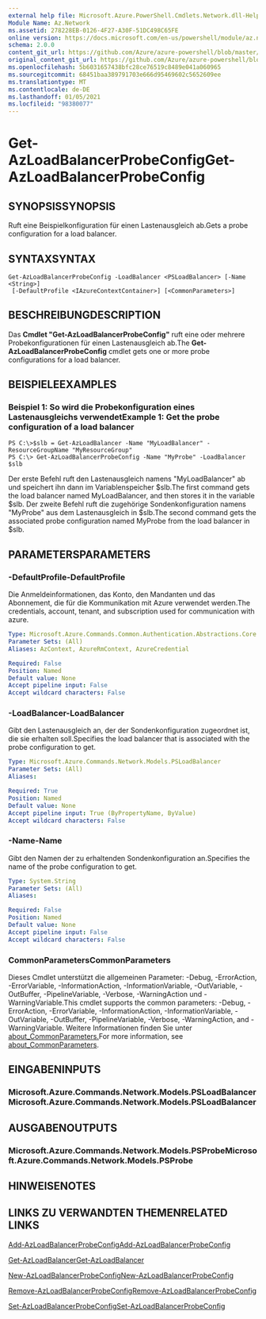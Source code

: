 ```yaml
---
external help file: Microsoft.Azure.PowerShell.Cmdlets.Network.dll-Help.xml
Module Name: Az.Network
ms.assetid: 278228EB-0126-4F27-A30F-51DC498C65FE
online version: https://docs.microsoft.com/en-us/powershell/module/az.network/get-azloadbalancerprobeconfig
schema: 2.0.0
content_git_url: https://github.com/Azure/azure-powershell/blob/master/src/Network/Network/help/Get-AzLoadBalancerProbeConfig.md
original_content_git_url: https://github.com/Azure/azure-powershell/blob/master/src/Network/Network/help/Get-AzLoadBalancerProbeConfig.md
ms.openlocfilehash: 5b6031657438bfc28ce76519c8489e041a060965
ms.sourcegitcommit: 68451baa389791703e666d95469602c5652609ee
ms.translationtype: MT
ms.contentlocale: de-DE
ms.lasthandoff: 01/05/2021
ms.locfileid: "98380077"
---
```

# <span data-ttu-id="ee9ec-101">Get-AzLoadBalancerProbeConfig</span><span class="sxs-lookup"><span data-stu-id="ee9ec-101">Get-AzLoadBalancerProbeConfig</span></span>

## <span data-ttu-id="ee9ec-102">SYNOPSIS</span><span class="sxs-lookup"><span data-stu-id="ee9ec-102">SYNOPSIS</span></span>
<span data-ttu-id="ee9ec-103">Ruft eine Beispielkonfiguration für einen Lastenausgleich ab.</span><span class="sxs-lookup"><span data-stu-id="ee9ec-103">Gets a probe configuration for a load balancer.</span></span>

## <span data-ttu-id="ee9ec-104">SYNTAX</span><span class="sxs-lookup"><span data-stu-id="ee9ec-104">SYNTAX</span></span>

```
Get-AzLoadBalancerProbeConfig -LoadBalancer <PSLoadBalancer> [-Name <String>]
 [-DefaultProfile <IAzureContextContainer>] [<CommonParameters>]
```

## <span data-ttu-id="ee9ec-105">BESCHREIBUNG</span><span class="sxs-lookup"><span data-stu-id="ee9ec-105">DESCRIPTION</span></span>
<span data-ttu-id="ee9ec-106">Das **Cmdlet "Get-AzLoadBalancerProbeConfig"** ruft eine oder mehrere Probekonfigurationen für einen Lastenausgleich ab.</span><span class="sxs-lookup"><span data-stu-id="ee9ec-106">The **Get-AzLoadBalancerProbeConfig** cmdlet gets one or more probe configurations for a load balancer.</span></span>

## <span data-ttu-id="ee9ec-107">BEISPIELE</span><span class="sxs-lookup"><span data-stu-id="ee9ec-107">EXAMPLES</span></span>

### <span data-ttu-id="ee9ec-108">Beispiel 1: So wird die Probekonfiguration eines Lastenausgleichs verwendet</span><span class="sxs-lookup"><span data-stu-id="ee9ec-108">Example 1: Get the probe configuration of a load balancer</span></span>
```
PS C:\>$slb = Get-AzLoadBalancer -Name "MyLoadBalancer" -ResourceGroupName "MyResourceGroup"
PS C:\> Get-AzLoadBalancerProbeConfig -Name "MyProbe" -LoadBalancer $slb
```

<span data-ttu-id="ee9ec-109">Der erste Befehl ruft den Lastenausgleich namens "MyLoadBalancer" ab und speichert ihn dann im Variablenspeicher $slb.</span><span class="sxs-lookup"><span data-stu-id="ee9ec-109">The first command gets the load balancer named MyLoadBalancer, and then stores it in the variable $slb.</span></span>
<span data-ttu-id="ee9ec-110">Der zweite Befehl ruft die zugehörige Sondenkonfiguration namens "MyProbe" aus dem Lastenausgleich in $slb.</span><span class="sxs-lookup"><span data-stu-id="ee9ec-110">The second command gets the associated probe configuration named MyProbe from the load balancer in $slb.</span></span>

## <span data-ttu-id="ee9ec-111">PARAMETERS</span><span class="sxs-lookup"><span data-stu-id="ee9ec-111">PARAMETERS</span></span>

### <span data-ttu-id="ee9ec-112">-DefaultProfile</span><span class="sxs-lookup"><span data-stu-id="ee9ec-112">-DefaultProfile</span></span>
<span data-ttu-id="ee9ec-113">Die Anmeldeinformationen, das Konto, den Mandanten und das Abonnement, die für die Kommunikation mit Azure verwendet werden.</span><span class="sxs-lookup"><span data-stu-id="ee9ec-113">The credentials, account, tenant, and subscription used for communication with azure.</span></span>

```yaml
Type: Microsoft.Azure.Commands.Common.Authentication.Abstractions.Core.IAzureContextContainer
Parameter Sets: (All)
Aliases: AzContext, AzureRmContext, AzureCredential

Required: False
Position: Named
Default value: None
Accept pipeline input: False
Accept wildcard characters: False
```

### <span data-ttu-id="ee9ec-114">-LoadBalancer</span><span class="sxs-lookup"><span data-stu-id="ee9ec-114">-LoadBalancer</span></span>
<span data-ttu-id="ee9ec-115">Gibt den Lastenausgleich an, der der Sondenkonfiguration zugeordnet ist, die sie erhalten soll.</span><span class="sxs-lookup"><span data-stu-id="ee9ec-115">Specifies the load balancer that is associated with the probe configuration to get.</span></span>

```yaml
Type: Microsoft.Azure.Commands.Network.Models.PSLoadBalancer
Parameter Sets: (All)
Aliases:

Required: True
Position: Named
Default value: None
Accept pipeline input: True (ByPropertyName, ByValue)
Accept wildcard characters: False
```

### <span data-ttu-id="ee9ec-116">-Name</span><span class="sxs-lookup"><span data-stu-id="ee9ec-116">-Name</span></span>
<span data-ttu-id="ee9ec-117">Gibt den Namen der zu erhaltenden Sondenkonfiguration an.</span><span class="sxs-lookup"><span data-stu-id="ee9ec-117">Specifies the name of the probe configuration to get.</span></span>

```yaml
Type: System.String
Parameter Sets: (All)
Aliases:

Required: False
Position: Named
Default value: None
Accept pipeline input: False
Accept wildcard characters: False
```

### <span data-ttu-id="ee9ec-118">CommonParameters</span><span class="sxs-lookup"><span data-stu-id="ee9ec-118">CommonParameters</span></span>
<span data-ttu-id="ee9ec-119">Dieses Cmdlet unterstützt die allgemeinen Parameter: -Debug, -ErrorAction, -ErrorVariable, -InformationAction, -InformationVariable, -OutVariable, -OutBuffer, -PipelineVariable, -Verbose, -WarningAction und -WarningVariable.</span><span class="sxs-lookup"><span data-stu-id="ee9ec-119">This cmdlet supports the common parameters: -Debug, -ErrorAction, -ErrorVariable, -InformationAction, -InformationVariable, -OutVariable, -OutBuffer, -PipelineVariable, -Verbose, -WarningAction, and -WarningVariable.</span></span> <span data-ttu-id="ee9ec-120">Weitere Informationen finden Sie unter [about_CommonParameters.](http://go.microsoft.com/fwlink/?LinkID=113216)</span><span class="sxs-lookup"><span data-stu-id="ee9ec-120">For more information, see [about_CommonParameters](http://go.microsoft.com/fwlink/?LinkID=113216).</span></span>

## <span data-ttu-id="ee9ec-121">EINGABEN</span><span class="sxs-lookup"><span data-stu-id="ee9ec-121">INPUTS</span></span>

### <span data-ttu-id="ee9ec-122">Microsoft.Azure.Commands.Network.Models.PSLoadBalancer</span><span class="sxs-lookup"><span data-stu-id="ee9ec-122">Microsoft.Azure.Commands.Network.Models.PSLoadBalancer</span></span>

## <span data-ttu-id="ee9ec-123">AUSGABEN</span><span class="sxs-lookup"><span data-stu-id="ee9ec-123">OUTPUTS</span></span>

### <span data-ttu-id="ee9ec-124">Microsoft.Azure.Commands.Network.Models.PSProbe</span><span class="sxs-lookup"><span data-stu-id="ee9ec-124">Microsoft.Azure.Commands.Network.Models.PSProbe</span></span>

## <span data-ttu-id="ee9ec-125">HINWEISE</span><span class="sxs-lookup"><span data-stu-id="ee9ec-125">NOTES</span></span>

## <span data-ttu-id="ee9ec-126">LINKS ZU VERWANDTEN THEMEN</span><span class="sxs-lookup"><span data-stu-id="ee9ec-126">RELATED LINKS</span></span>

[<span data-ttu-id="ee9ec-127">Add-AzLoadBalancerProbeConfig</span><span class="sxs-lookup"><span data-stu-id="ee9ec-127">Add-AzLoadBalancerProbeConfig</span></span>](./Add-AzLoadBalancerProbeConfig.md)

[<span data-ttu-id="ee9ec-128">Get-AzLoadBalancer</span><span class="sxs-lookup"><span data-stu-id="ee9ec-128">Get-AzLoadBalancer</span></span>](./Get-AzLoadBalancer.md)

[<span data-ttu-id="ee9ec-129">New-AzLoadBalancerProbeConfig</span><span class="sxs-lookup"><span data-stu-id="ee9ec-129">New-AzLoadBalancerProbeConfig</span></span>](./New-AzLoadBalancerProbeConfig.md)

[<span data-ttu-id="ee9ec-130">Remove-AzLoadBalancerProbeConfig</span><span class="sxs-lookup"><span data-stu-id="ee9ec-130">Remove-AzLoadBalancerProbeConfig</span></span>](./Remove-AzLoadBalancerProbeConfig.md)

[<span data-ttu-id="ee9ec-131">Set-AzLoadBalancerProbeConfig</span><span class="sxs-lookup"><span data-stu-id="ee9ec-131">Set-AzLoadBalancerProbeConfig</span></span>](./Set-AzLoadBalancerProbeConfig.md)


